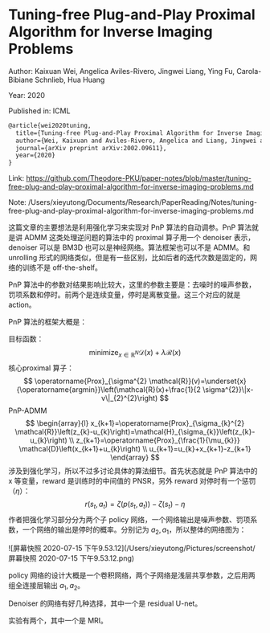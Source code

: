 # Tuning-free Plug-and-Play Proximal Algorithm for Inverse Imaging Problems

Author: Kaixuan Wei, Angelica Aviles-Rivero, Jingwei Liang, Ying Fu, Carola-Bibiane Schnlieb, Hua Huang

Year: 2020

Published in: ICML

```latex
@article{wei2020tuning,
  title={Tuning-free Plug-and-Play Proximal Algorithm for Inverse Imaging Problems},
  author={Wei, Kaixuan and Aviles-Rivero, Angelica and Liang, Jingwei and Fu, Ying and Schnlieb, Carola-Bibiane and Huang, Hua},
  journal={arXiv preprint arXiv:2002.09611},
  year={2020}
}
```

Link: https://github.com/Theodore-PKU/paper-notes/blob/master/tuning-free-plug-and-play-proximal-algorithm-for-inverse-imaging-problems.md

Note: /Users/xieyutong/Documents/Research/PaperReading/Notes/tuning-free-plug-and-play-proximal-algorithm-for-inverse-imaging-problems.md



这篇文章的主要想法是利用强化学习来实现对 PnP 算法的自动调参。PnP 算法就是讲 ADMM 这类处理逆问题的算法中的 proximal 算子用一个 denoiser 表示，denoiser 可以是 BM3D 也可以是神经网络。算法框架也可以不是 ADMM。和 unrolling 形式的网络类似，但是有一些区别，比如后者的迭代次数是固定的，网络的训练不是 off-the-shelf。

PnP 算法中的参数对结果影响比较大，这里的参数主要是：去噪时的噪声参数，罚项系数和停时。前两个是连续变量，停时是离散变量。这三个对应的就是 action。

PnP 算法的框架大概是：

目标函数：
$$
\operatorname{minimize}_{x \in \mathbb{R}^{N}} \mathcal{D}(x)+\lambda \mathcal{R}(x)
$$
核心proximal 算子：
$$
\operatorname{Prox}_{\sigma^{2} \mathcal{R}}(v)=\underset{x}{\operatorname{argmin}}\left(\mathcal{R}(x)+\frac{1}{2 \sigma^{2}}\|x-v\|_{2}^{2}\right)
$$
PnP-ADMM
$$
\begin{array}{l}
x_{k+1}=\operatorname{Prox}_{\sigma_{k}^{2} \mathcal{R}}\left(z_{k}-u_{k}\right)=\mathcal{H}_{\sigma_{k}}\left(z_{k}-u_{k}\right) \\
z_{k+1}=\operatorname{Prox}_{\frac{1}{\mu_{k}}} \mathcal{D}\left(x_{k+1}+u_{k}\right) \\
u_{k+1}=u_{k}+x_{k+1}-z_{k+1}
\end{array}
$$
涉及到强化学习，所以不过多讨论具体的算法细节。首先状态就是 PnP 算法中的 x 等变量，reward 是训练时的中间值的 PNSR，另外 reward 对停时有一个惩罚（$\eta$）：
$$
r\left(s_{t}, a_{t}\right)=\zeta\left(p\left(s_{t}, a_{t}\right)\right)-\zeta\left(s_{t}\right)-\eta
$$
作者把强化学习部分分为两个子 policy 网络，一个网络输出是噪声参数、罚项系数，一个网络的输出是停时的概率。分别记为 $a_2, a_1$，所以整体的网络图为：

![屏幕快照 2020-07-15 下午9.53.12](/Users/xieyutong/Pictures/screenshot/屏幕快照 2020-07-15 下午9.53.12.png)

policy 网络的设计大概是一个卷积网络，两个子网络是浅层共享参数，之后用两组全连接层输出 $a_1, a_2$。

Denoiser 的网络有好几种选择，其中一个是 residual U-net。

实验有两个，其中一个是 MRI。